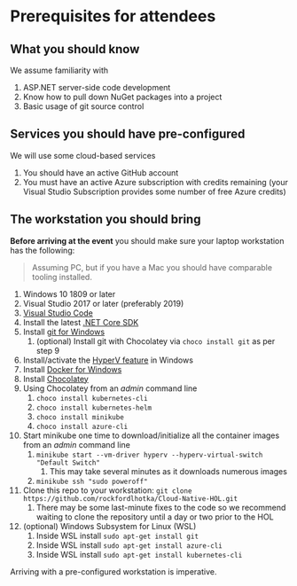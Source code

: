 # Prerequisites for attendees

## What you should know

We assume familiarity with

1. ASP.NET server-side code development
1. Know how to pull down NuGet packages into a project
1. Basic usage of git source control

## Services you should have pre-configured

We will use some cloud-based services

1. You should have an active GitHub account
1. You must have an active Azure subscription with credits remaining (your Visual Studio Subscription provides some number of free Azure credits)

## The workstation you should bring

**Before arriving at the event** you should make sure your laptop workstation has the following:

> Assuming PC, but if you have a Mac you should have comparable tooling installed.

1. Windows 10 1809 or later
1. Visual Studio 2017 or later (preferably 2019)
1. [Visual Studio Code](https://code.visualstudio.com/)
1. Install the latest [.NET Core SDK](https://dotnet.microsoft.com/download)
1. Install [git for Windows](https://git-scm.com/download/win)
   1. (optional) Install git with Chocolatey via `choco install git` as per step 9
1. Install/activate the [HyperV feature](https://docs.microsoft.com/en-us/virtualization/hyper-v-on-windows/quick-start/enable-hyper-v) in Windows
1. Install [Docker for Windows](https://docs.docker.com/docker-for-windows/)
1. Install [Chocolatey](https://chocolatey.org)
1. Using Chocolatey from an _admin_ command line
   1. `choco install kubernetes-cli`
   1. `choco install kubernetes-helm`
   1. `choco install minikube`
   1. `choco install azure-cli`
1. Start minikube one time to download/initialize all the container images from an _admin_ command line
   1. `minikube start --vm-driver hyperv --hyperv-virtual-switch "Default Switch"`
      1. This may take several minutes as it downloads numerous images
   1. `minikube ssh "sudo poweroff"`
1. Clone this repo to your workstation: `git clone https://github.com/rockfordlhotka/Cloud-Native-HOL.git`
   1. There may be some last-minute fixes to the code so we recommend waiting to clone the repository until a day or two prior to the HOL
1. (optional) Windows Subsystem for Linux (WSL)
   1. Inside WSL install `sudo apt-get install git`
   1. Inside WSL install `sudo apt-get install azure-cli`
   1. Inside WSL install `sudo apt-get install kubernetes-cli`
   
Arriving with a pre-configured workstation is imperative.

